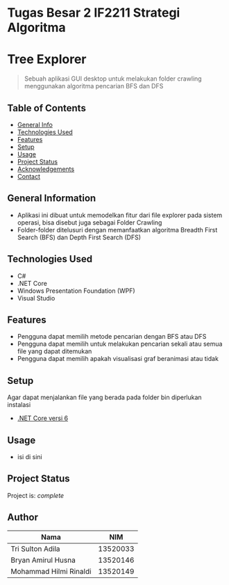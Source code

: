 # Tugas Besar 2 IF2211 Strategi Algoritma
# Tree Explorer
> Sebuah aplikasi GUI desktop untuk melakukan folder crawling menggunakan algoritma pencarian BFS dan DFS

## Table of Contents
* [General Info](#general-information)
* [Technologies Used](#technologies-used)
* [Features](#features)
* [Setup](#setup)
* [Usage](#usage)
* [Project Status](#project-status)
* [Acknowledgements](#acknowledgements)
* [Contact](#contact)
<!-- * [License](#license) -->


## General Information
- Aplikasi ini dibuat untuk memodelkan fitur dari file explorer pada sistem operasi, bisa disebut juga sebagai Folder Crawling
- Folder-folder ditelusuri dengan memanfaatkan algoritma Breadth First Search (BFS) dan Depth First Search (DFS)


## Technologies Used
- C#
- .NET Core
- Windows Presentation Foundation (WPF)
- Visual Studio


## Features

- Pengguna dapat memilih metode pencarian dengan BFS atau DFS
- Pengguna dapat memilih untuk melakukan pencarian sekali atau semua file yang dapat ditemukan
- Pengguna dapat memilih apakah visualisasi graf beranimasi atau tidak


## Setup
Agar dapat menjalankan file yang berada pada folder bin diperlukan instalasi
- [.NET Core versi 6](https://dotnet.microsoft.com/en-us/download)
## Usage
- isi di sini

## Project Status
Project is: _complete_

## Author
| Nama                        | NIM      |
| --------------------------- | -------- |
| Tri Sulton Adila            | 13520033 |
| Bryan Amirul Husna          | 13520146 |
| Mohammad Hilmi Rinaldi      | 13520149 |